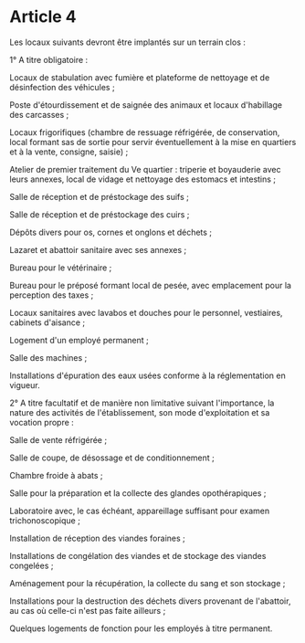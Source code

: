 # Article 4

Les locaux suivants devront être implantés sur un terrain clos :

1° A titre obligatoire :

Locaux de stabulation avec fumière et plateforme de nettoyage et de désinfection des véhicules ;

Poste d'étourdissement et de saignée des animaux et locaux d'habillage des carcasses ;

Locaux frigorifiques (chambre de ressuage réfrigérée, de conservation, local formant sas de sortie pour servir éventuellement à la mise en quartiers et à la vente, consigne, saisie) ;

Atelier de premier traitement du Ve quartier : triperie et boyauderie avec leurs annexes, local de vidage et nettoyage des estomacs et intestins ;

Salle de réception et de préstockage des suifs ;

Salle de réception et de préstockage des cuirs ;

Dépôts divers pour os, cornes et onglons et déchets ;

Lazaret et abattoir sanitaire avec ses annexes ;

Bureau pour le vétérinaire ;

Bureau pour le préposé formant local de pesée, avec emplacement pour la perception des taxes ;

Locaux sanitaires avec lavabos et douches pour le personnel, vestiaires, cabinets d'aisance ;

Logement d'un employé permanent ;

Salle des machines ;

Installations d'épuration des eaux usées conforme à la réglementation en vigueur.

2° A titre facultatif et de manière non limitative suivant l'importance, la nature des activités de l'établissement, son mode d'exploitation et sa vocation propre :

Salle de vente réfrigérée ;

Salle de coupe, de désossage et de conditionnement ;

Chambre froide à abats ;

Salle pour la préparation et la collecte des glandes opothérapiques ;

Laboratoire avec, le cas échéant, appareillage suffisant pour examen trichonoscopique ;

Installation de réception des viandes foraines ;

Installations de congélation des viandes et de stockage des viandes congelées ;

Aménagement pour la récupération, la collecte du sang et son stockage ;

Installations pour la destruction des déchets divers provenant de l'abattoir, au cas où celle-ci n'est pas faite ailleurs ;

Quelques logements de fonction pour les employés à titre permanent.
